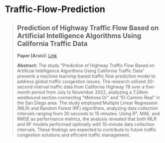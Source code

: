 # Traffic-Flow-Prediction

> ## Prediction of Highway Traffic Flow Based on Artificial Intelligence Algorithms Using California Traffic Data
>
> **Paper [Arxiv]:** [Link](https://arxiv.org/abs/2507.13112)
> 
> **Abstract:** The study "Prediction of Highway Traffic Flow Based on Artificial Intelligence Algorithms Using California Traffic Data" presents a machine learning-based traffic flow prediction model to address global traffic congestion issues. The research utilized 30-second interval traffic data from California Highway 78 over a five-month period from July to November 2022, analyzing a 7.24km westbound section connecting "Melrose Dr" and "El-Camino Real" in the San Diego area. The study employed Multiple Linear Regression (MLR) and Random Forest (RF) algorithms, analyzing data collection intervals ranging from 30 seconds to 15 minutes. Using R², MAE, and RMSE as performance metrics, the analysis revealed that both MLR and RF models performed optimally with 10-minute data collection intervals. These findings are expected to contribute to future traffic congestion solutions and efficient traffic management.
